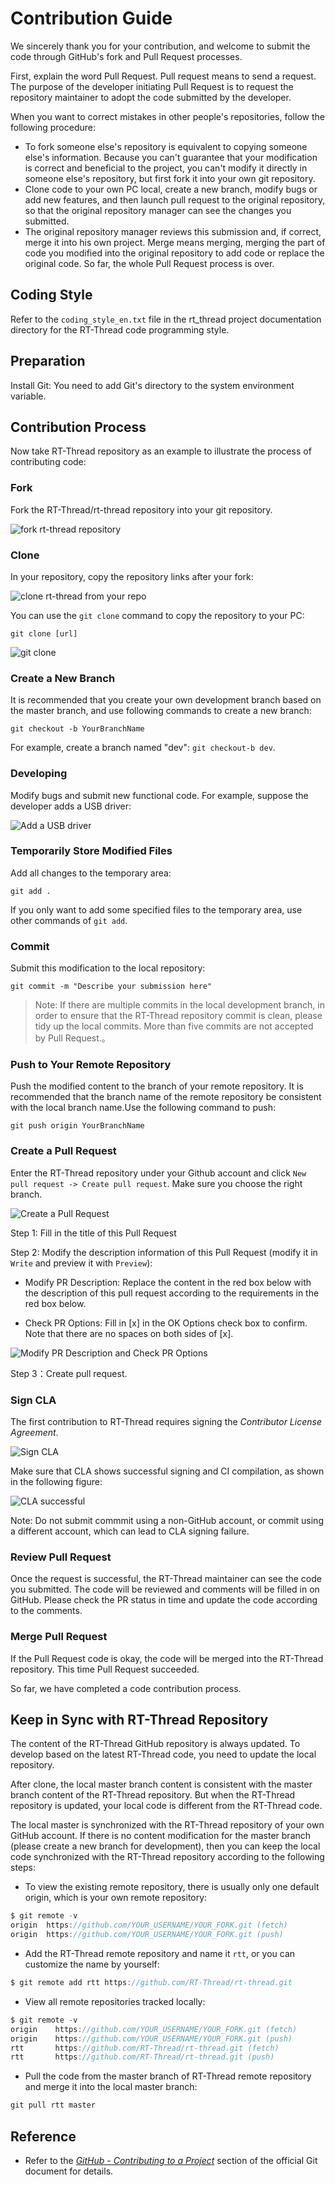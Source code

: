 # Contribution Guide

We sincerely thank you for your contribution, and welcome to submit the code through GitHub's fork and Pull Request processes.

First, explain the word Pull Request. Pull request means to send a request. The purpose of the developer initiating Pull Request is to request the repository maintainer to adopt the code submitted by the developer.

When you want to correct mistakes in other people's repositories, follow the following procedure:

- To fork someone else's repository is equivalent to copying someone else's information. Because you can't guarantee that your modification is correct and beneficial to the project, you can't modify it directly in someone else's repository, but first fork it into your own git repository.
- Clone code to your own PC local, create a new branch, modify bugs or add new features, and then launch pull request to the original repository, so that the original repository manager can see the changes you submitted.
- The original repository manager reviews this submission and, if correct, merge it into his own project. Merge means merging, merging the part of code you modified into the original repository to add code or replace the original code. So far, the whole Pull Request process is over.

## Coding Style

Refer to the `coding_style_en.txt` file in the rt_thread project documentation directory for the RT-Thread code programming style.

## Preparation

Install Git: You need to add Git's directory to the system environment variable.

## Contribution Process

Now take RT-Thread repository as an example to illustrate the process of contributing code:

### Fork

Fork the RT-Thread/rt-thread repository into your git repository.

![fork rt-thread repository](figures/cloneformgit.png)

### Clone

In your repository, copy the repository links after your fork: 

![clone rt-thread from your repo](figures/cloneformgit2.png)

You can use the `git clone` command to copy the repository to your PC:

```
git clone [url]
```

![git clone](figures/git_clone.png)

### Create a New Branch

It is recommended that you create your own development branch based on the master branch, and use following  commands to create a new branch:

```
git checkout -b YourBranchName
```

For example, create a branch named "dev": `git checkout-b dev`.

### Developing 

Modify bugs and submit new functional code. For example, suppose the developer adds a USB driver:

![Add a USB driver](figures/add_usb_driver.png)

### Temporarily Store Modified Files

Add all changes to the temporary area:

```
git add .
```

If you only want to add some specified files to the temporary area, use other commands of `git add`.

### Commit

Submit this modification to the local repository:

```
git commit -m "Describe your submission here"
```

> Note: If there are multiple commits in the local development branch, in order to ensure that the RT-Thread repository commit is clean, please tidy up the local commits. More than five commits are not accepted by Pull Request.。

### Push to Your Remote Repository

Push the modified content to the branch of your remote repository. It is recommended that the branch name of the remote repository be consistent with the local branch name.Use the following command to push: 

```
git push origin YourBranchName
```

### Create a Pull Request

Enter the RT-Thread repository under your Github account and click `New pull request -> Create pull request`. Make sure you choose the right branch.

![Create a Pull Request](figures/pull_request_step2.png)

Step 1: Fill in the title of this Pull Request

Step 2: Modify the description information of this Pull Request (modify it in `Write` and preview it with `Preview`):

- Modify PR Description: Replace the content in the red box below with the description of this pull request according to the requirements in the red box below.

- Check PR Options: Fill in [x] in the OK Options check box to confirm. Note that there are no spaces on both sides of [x].

![Modify PR Description and Check PR Options](figures/pr_description.png)

Step 3：Create pull request.

### Sign CLA

The first contribution to RT-Thread requires signing the *Contributor License Agreement*.

![Sign CLA](figures/cla.png)

Make sure that CLA shows successful signing and CI compilation, as shown in the following figure:

![CLA successful](figures/checkok.png)

Note: Do not submit commmit using a non-GitHub account, or commit using a different account, which can lead to CLA signing failure.

### Review Pull Request

Once the request is successful, the RT-Thread maintainer can see the code you submitted. The code will be reviewed and comments will be filled in on GitHub. Please check the PR status in time and update the code according to the comments.

### Merge Pull Request

If the Pull Request code is okay, the code will be merged into the RT-Thread repository. This time Pull Request succeeded.

So far, we have completed a code contribution process.

## Keep in Sync with RT-Thread Repository

The content of the RT-Thread GitHub repository is always updated. To develop based on the latest RT-Thread code, you need to update the local repository.

After clone, the local master branch content is consistent with the master branch content of the RT-Thread repository. But when the RT-Thread repository is updated, your local code is different from the RT-Thread code.

The local master is synchronized with the RT-Thread repository of your own GitHub account. If there is no content modification for the master branch (please create a new branch for development), then you can keep the local code synchronized with the RT-Thread repository according to the following steps:

- To view the existing remote repository, there is usually only one default origin, which is your own remote repository:

```c
$ git remote -v
origin  https://github.com/YOUR_USERNAME/YOUR_FORK.git (fetch)
origin  https://github.com/YOUR_USERNAME/YOUR_FORK.git (push)
```

* Add the RT-Thread remote repository and name it `rtt`,  or you can customize the name by yourself:

```c
$ git remote add rtt https://github.com/RT-Thread/rt-thread.git
```

* View all remote repositories tracked locally:

```c
$ git remote -v
origin    https://github.com/YOUR_USERNAME/YOUR_FORK.git (fetch)
origin    https://github.com/YOUR_USERNAME/YOUR_FORK.git (push)
rtt       https://github.com/RT-Thread/rt-thread.git (fetch)
rtt       https://github.com/RT-Thread/rt-thread.git (push)
```

* Pull the code from the master branch of RT-Thread remote repository and merge it into the local master branch:

```c
git pull rtt master
```

## Reference

* Refer to the [*GitHub - Contributing to a Project*](https://git-scm.com/book/en/v2/GitHub-Contributing-to-a-Project)  section of the official Git document for details.

  
